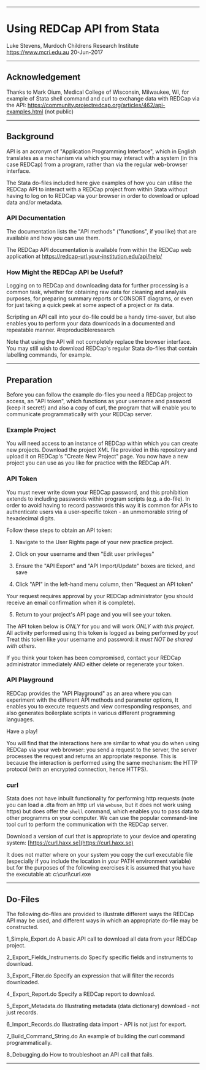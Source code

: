 ********************************************************************************
# Using REDCap API from Stata

Luke Stevens, Murdoch Childrens Research Institute https://www.mcri.edu.au
20-Jun-2017

********************************************************************************
## Acknowledgement
Thanks to Mark Oium, Medical College of Wisconsin, Milwaukee, WI, for example 
of Stata shell command and curl to exchange data with REDCap via the API:
https://community.projectredcap.org/articles/462/api-examples.html (not public)

********************************************************************************
## Background

API is an acronym of "Application Programming Interface", which in English 
translates as a mechanism via which you may interact with a system (in this case
REDCap) from a program, rather than via the regular web-browser interface.

The Stata do-files included here give examples of how you can utilise the REDCap
API to interact with a REDCap project from within Stata without having to log on
to REDCap via your browser in order to download or upload data and/or metadata.
  
### API Documentation
The documentation lists the "API methods" ("functions", if you like) that are 
available and how you can use them.

The REDCap API documentation is available from within the REDCap web application
at https://redcap-url.your-institution.edu/api/help/

### How Might the REDCap API be Useful?  
Logging on to REDCap and downloading data for further processing is a common
task, whether for obtaining raw data for cleaning and analysis purposes, for
preparing summary reports or CONSORT diagrams, or even for just taking a quick
peek at some aspect of a project or its data.

Scripting an API call into your do-file could be a handy time-saver, but also 
enables you to perform your data downloads in a documented and repeatable 
manner. #reproducibleresearch

Note that using the API will not completely replace the browser interface. You
may still wish to download REDCap's regular Stata do-files that contain 
labelling commands, for example.

********************************************************************************
## Preparation

Before you can follow the example do-files you need a REDCap project to access,
an "API token", which functions as your username and password (keep it secret!)
and also a copy of curl, the program that will enable you to communicate 
programmatically with your REDCap server.

### Example Project
You will need access to an instance of REDCap within which you can create new
projects. Download the project XML file provided in this repository and upload
it on REDCap's "Create New Project" page. You now have a new project you can 
use as you like for practice with the REDCap API.

### API Token
You must never write down your REDCap password, and this prohibition extends to
including passwords within program scripts (e.g. a do-file). In order to avoid
having to record passwords this way it is common for APIs to authenticate users
via a user-specific token - an unmemorable string of hexadecimal digits.

Follow these steps to obtain an API token:

1. Navigate to the User Rights page of your new practice project.

2. Click on your username and then "Edit user privileges" 

3. Ensure the "API Export" and "API Import/Update" boxes are ticked, and save

4. Click "API" in the left-hand menu column, then "Request an API token"

Your request requires approval by your REDCap administrator (you should 
receive an email confirmation when it is complete).

5. Return to your project's API page and you will see your token.

The API token below is *ONLY* for you and will work *ONLY with this project*. 
All activity performed using this token is logged as being performed *by you*!
Treat this token like your username and password: it *must NOT be shared with 
others*. 

If you think your token has been compromised, contact your REDCap administrator
immediately AND either delete or regenerate your token.

### API Playground 
REDCap provides the "API Playground" as an area where you can experiment with
the different API methods and parameter options, It enables you to execute 
requests and view corresponding responses, and also generates boilerplate 
scripts in various different programming languages.

Have a play!

You will find that the interactions here are similar to what you do when using 
REDCap via your web browser: you send a request to the server, the server 
processes the request and returns an appropriate response. This is because the 
interaction is performed using the same mechanism: the HTTP protocol (with an 
encrypted connection, hence HTTPS).

### curl
Stata does not have inbuilt functionality for performing http requests (note 
you can load a .dta from an http url via `webuse`, but it does not work using 
https) but does offer the `shell` command, which enables you to pass data to 
other programms on your computer. We can use the popular command-line tool curl
to perform the communication with the REDCap server.

Download a version of curl that is appropriate to your device and operating
system: [https://curl.haxx.se](https://curl.haxx.se)

It does not matter where on your system you copy the curl executable file 
(especially if you include the location in your PATH environment variable) but
for the purposes of the following exercises it is assumed that you have the 
executable at: c:\curl\curl.exe

********************************************************************************
## Do-Files

The following do-files are provided to illustrate different ways the REDCap API
may be used, and different ways in which an appropriate do-file may be 
constructed.

1_Simple_Export.do 
A basic API call to download all data from your REDCap project.
   
2_Export_Fields_Instruments.do 
Specify specific fields and instruments to download.
   
3_Export_Filter.do
Specify an expression that will filter the records downloaded.
   
4_Export_Report.do
Specify a REDCap report to download.
   
5_Export_Metadata.do
Illustrating metadata (data dictionary) download - not just records.
   
6_Import_Records.do
Illustrating data import - API is not just for export.

7_Build_Command_String.do
An example of building the curl command programmatically.
   
8_Debugging.do
How to troubleshoot an API call that fails.
   
********************************************************************************
